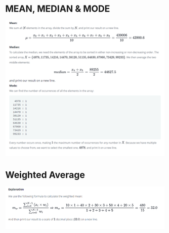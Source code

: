 # MEAN, MEDIAN & MODE
![](https://github.com/VishwasDevnani/10Days-OF-Stats/blob/main/Day00/images/1.png)

# Weighted Average
![](https://github.com/VishwasDevnani/10Days-OF-Stats/blob/main/Day00/images/2.png)
